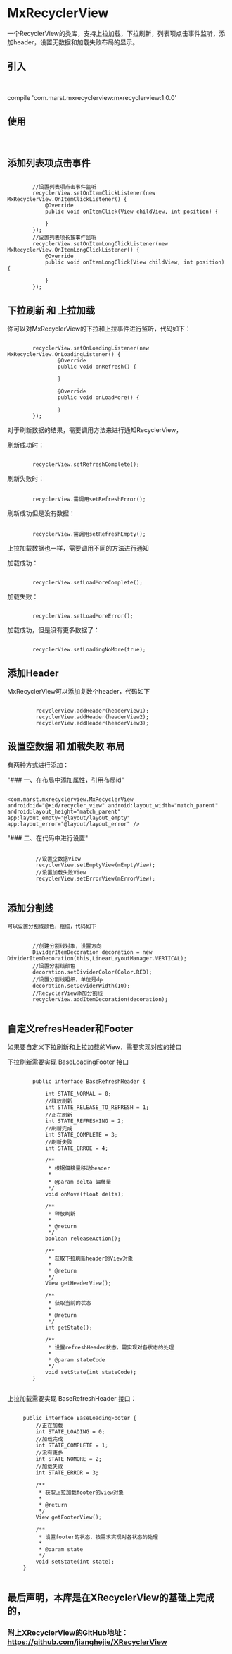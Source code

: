 # MxRecyclerView

一个RecyclerView的类库，支持上拉加载，下拉刷新，列表项点击事件监听，添加header，设置无数据和加载失败布局的显示。

## 引入
<br />

compile 'com.marst.mxrecyclerview:mxrecyclerview:1.0.0'

## 使用
<br/>

## 添加列表项点击事件
<pre><code>
        //设置列表项点击事件监听
        recyclerView.setOnItemClickListener(new MxRecyclerView.OnItemClickListener() {
            @Override
            public void onItemClick(View childView, int position) {

            }
        });
        //设置列表项长按事件监听
        recyclerView.setOnItemLongClickListener(new MxRecyclerView.OnItemLongClickListener() {
            @Override
            public void onItemLongClick(View childView, int position) {

            }
        });
</code></pre>


## 下拉刷新 和 上拉加载

你可以对MxRecyclerView的下拉和上拉事件进行监听，代码如下：
<pre><code>
        recyclerView.setOnLoadingListener(new MxRecyclerView.OnLoadingListener() {
                @Override
                public void onRefresh() {

                }

                @Override
                public void onLoadMore() {

                }
        });
</code></pre>

对于刷新数据的结果，需要调用方法来进行通知RecyclerView，

刷新成功时：
<pre><code>
        recyclerView.setRefreshComplete();
</code></pre>
刷新失败时：
<pre><code>
        recyclerView.需调用setRefreshError();
</code></pre>
刷新成功但是没有数据：
<pre><code>
        recyclerView.需调用setRefreshEmpty();
</code></pre>


上拉加载数据也一样，需要调用不同的方法进行通知

加载成功：
<pre><code>
        recyclerView.setLoadMoreComplete();
</code></pre>
加载失败：
<pre><code>
        recyclerView.setLoadMoreError();
</code></pre>
加载成功，但是没有更多数据了：
<pre><code>
        recyclerView.setLoadingNoMore(true);
</code></pre>

## 添加Header

MxRecyclerView可以添加复数个header，代码如下
<pre><code>
         recyclerView.addHeader(headerView1);
         recyclerView.addHeader(headerView2);
         recyclerView.addHeader(headerView3);
</code></pre>

## 设置空数据 和 加载失败 布局

有两种方式进行添加：

"### 一、在布局中添加属性，引用布局id"
    <pre><code>
         <com.marst.mxrecyclerview.MxRecyclerView
               android:id="@+id/recycler_view"
               android:layout_width="match_parent"
               android:layout_height="match_parent"
               app:layout_empty="@layout/layout_empty"
               app:layout_error="@layout/layout_error" />
    </code></pre>


"### 二、在代码中进行设置"

   <pre><code>
         //设置空数据View
         recyclerView.setEmptyView(mEmptyView);
         //设置加载失败View
         recyclerView.setErrorView(mErrorView);
    </code></pre>

## 添加分割线
    可以设置分割线颜色，粗细，代码如下
  <pre><code>
        //创建分割线对象，设置方向
        DividerItemDecoration decoration = new DividerItemDecoration(this,LinearLayoutManager.VERTICAL);
        //设置分割线颜色
        decoration.setDividerColor(Color.RED);
        //设置分割线粗细，单位是dp
        decoration.setDeviderWidth(10);
        //RecyclerView添加分割线
        recyclerView.addItemDecoration(decoration);
  </code></pre>

## 自定义refresHeader和Footer

   如果要自定义下拉刷新和上拉加载的View，需要实现对应的接口

   下拉刷新需要实现 BaseLoadingFooter 接口
  <pre><code>
        public interface BaseRefreshHeader {

            int STATE_NORMAL = 0;
            //释放刷新
            int STATE_RELEASE_TO_REFRESH = 1;
            //正在刷新
            int STATE_REFRESHING = 2;
            //刷新完成
            int STATE_COMPLETE = 3;
            //刷新失败
            int STATE_ERROE = 4;

            /**
             * 根据偏移量移动header
             *
             * @param delta 偏移量
             */
            void onMove(float delta);

            /**
             * 释放刷新
             *
             * @return
             */
            boolean releaseAction();

            /**
             * 获取下拉刷新header的View对象
             *
             * @return
             */
            View getHeaderView();

            /**
             * 获取当前的状态
             *
             * @return
             */
            int getState();

            /**
             * 设置refreshHeader状态，需实现对各状态的处理
             *
             * @param stateCode
             */
            void setState(int stateCode);
        }
  </code></pre>

   上拉加载需要实现 BaseRefreshHeader 接口：

 <pre><code>
     public interface BaseLoadingFooter {
         //正在加载
         int STATE_LOADING = 0;
         //加载完成
         int STATE_COMPLETE = 1;
         //没有更多
         int STATE_NOMORE = 2;
         //加载失败
         int STATE_ERROR = 3;

         /**
          * 获取上拉加载footer的view对象
          *
          * @return
          */
         View getFooterView();

         /**
          * 设置footer的状态，按需求实现对各状态的处理
          *
          * @param state
          */
         void setState(int state);
     }
 </code></pre>


 ## 最后声明，本库是在XRecyclerView的基础上完成的，
 ### 附上XRecyclerView的GitHub地址：<a href="https://github.com/jianghejie/XRecyclerView">https://github.com/jianghejie/XRecyclerView</a>





